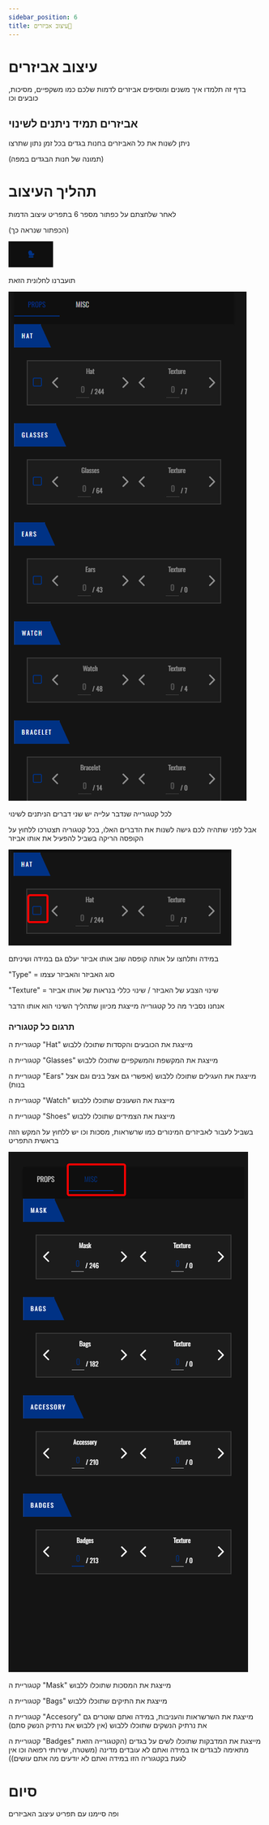 ```yaml
---
sidebar_position: 6
title: עיצוב אביזרים🧢
---
```


# עיצוב אביזרים
בדף זה תלמדו איך משנים ומוסיפים אביזרים לדמות שלכם כמו משקפיים, מסיכות, כובעים וכו

## אביזרים תמיד ניתנים לשינוי
ניתן לשנות את כל האביזרים בחנות בגדים בכל זמן נתון שתרצו

(תמונה של חנות הבגדים במפה)

# תהליך העיצוב

לאחר שלחצתם על כפתור מספר 6 בתפריט עיצוב הדמות

(הכפתור שנראה כך)

![כפתור הורדת האפליקצייה](../../img/charactercustomization/char13.png)

תועברנו לחלונית הזאת

![כפתור הורדת האפליקצייה](../../img/charactercustomization/char47.png)

לכל קטגורייה שנדבר עלייה יש שני דברים הניתנים לשינוי

אבל לפני שתהיה לכם גישה לשנות את הדברים האלו, בכל קטגוריה תצטרכו ללחוץ על הקופסה הריקה בשביל להפעיל את אותו אביזר

![כפתור הורדת האפליקצייה](../../img/charactercustomization/char48.png)

במידה ותלחצו על אותה קופסה שוב אותו אביזר יעלם גם במידה ושיניתם

"Type" = סוג האביזר והאביזר עצמו

"Texture" = שינוי הצבע של האביזר / שינוי כללי בנראות של אותו אביזר

אנחנו נסביר מה כל קטגורייה מייצגת מכיוון שתהליך השינוי הוא אותו הדבר

### תרגום כל קטגוריה

קטגוריית ה "Hat" מייצגת את הכובעים והקסדות שתוכלו ללבוש

קטגוריית ה "Glasses" מייצגת את המקשפת והמשקפיים שתוכלו ללבוש

קטגוריית ה "Ears" מייצגת את העגילים שתוכלו ללבוש (אפשרי גם אצל בנים וגם אצל בנות)

קטגוריית ה "Watch" מייצגת את השעונים שתוכלו ללבוש

קטגוריית ה "Shoes" מייצגת את הצמידים שתוכלו ללבוש

בשביל לעבור לאביזרים המינורים כמו שרשראות, מסכות וכו יש ללחוץ על המקש הזה בראשית התפריט

![כפתור הורדת האפליקצייה](../../img/charactercustomization/char49.png)

קטגוריית ה "Mask" מייצגת את המסכות שתוכלו ללבוש

קטגוריית ה "Bags" מייצגת את התיקים שתוכלו ללבוש

קטגוריית ה "Accesory" מייצגת את השרשראות והעניבות, במידה ואתם שוטרים גם את נרתיק הנשקים שתוכלו ללבוש (אין ללבוש את נרתיק הנשק סתם)

קטגוריית ה "Badges" מייצגת את המדבקות שתוכלו לשים על בגדים (הקטגורייה הזאת מתאימה לבגדים אז במידה ואתם לא עובדים מדינה (משטרה, שירותי רפואה וכו אין לגעת בקטגוריה הזו במידה ואתם לא יודעים מה אתם עושים))

# סיום

ופה סיימנו עם תפריט עיצוב האביזרים


